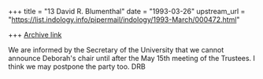 +++
title = "13 David R. Blumenthal"
date = "1993-03-26"
upstream_url = "https://list.indology.info/pipermail/indology/1993-March/000472.html"

+++
[Archive link](https://list.indology.info/pipermail/indology/1993-March/000472.html)

We are informed by the Secretary of the University that we cannot announce
Deborah's chair until after the May 15th meeting of the Trustees. I think we
may postpone the party too. DRB





